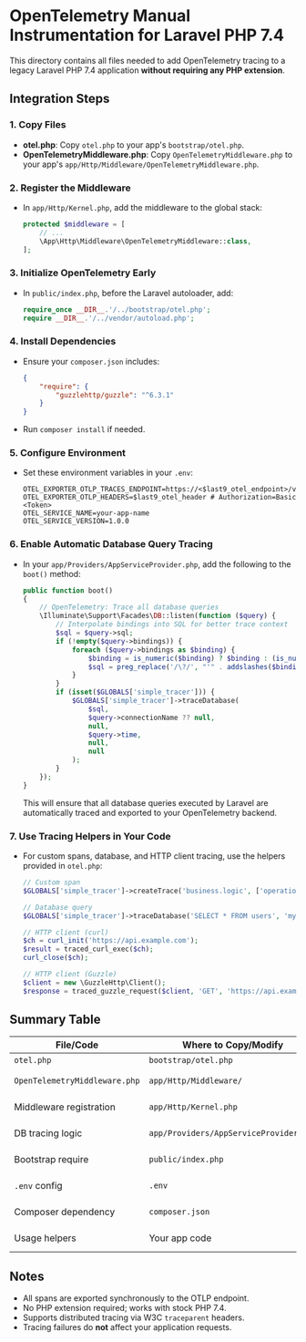 # OpenTelemetry Manual Instrumentation for Laravel PHP 7.4

This directory contains all files needed to add OpenTelemetry tracing to a legacy Laravel PHP 7.4 application **without requiring any PHP extension**.

## Integration Steps

### 1. Copy Files
- **otel.php**: Copy `otel.php` to your app's `bootstrap/otel.php`.
- **OpenTelemetryMiddleware.php**: Copy `OpenTelemetryMiddleware.php` to your app's `app/Http/Middleware/OpenTelemetryMiddleware.php`.

### 2. Register the Middleware
- In `app/Http/Kernel.php`, add the middleware to the global stack:
  ```php
  protected $middleware = [
      // ...
      \App\Http\Middleware\OpenTelemetryMiddleware::class,
  ];
  ```

### 3. Initialize OpenTelemetry Early
- In `public/index.php`, before the Laravel autoloader, add:
  ```php
  require_once __DIR__.'/../bootstrap/otel.php';
  require __DIR__.'/../vendor/autoload.php';
  ```

### 4. Install Dependencies
- Ensure your `composer.json` includes:
  ```json
  {
      "require": {
          "guzzlehttp/guzzle": "^6.3.1"
      }
  }
  ```
- Run `composer install` if needed.

### 5. Configure Environment
- Set these environment variables in your `.env`:
  ```env
  OTEL_EXPORTER_OTLP_TRACES_ENDPOINT=https://<$last9_otel_endpoint>/v1/traces
  OTEL_EXPORTER_OTLP_HEADERS=$last9_otel_header # Authorization=Basic <Token>
  OTEL_SERVICE_NAME=your-app-name
  OTEL_SERVICE_VERSION=1.0.0
  ```

### 6. Enable Automatic Database Query Tracing
- In your `app/Providers/AppServiceProvider.php`, add the following to the `boot()` method:
  ```php
  public function boot()
  {
      // OpenTelemetry: Trace all database queries
      \Illuminate\Support\Facades\DB::listen(function ($query) {
          // Interpolate bindings into SQL for better trace context
          $sql = $query->sql;
          if (!empty($query->bindings)) {
              foreach ($query->bindings as $binding) {
                  $binding = is_numeric($binding) ? $binding : (is_null($binding) ? 'NULL' : (string)$binding);
                  $sql = preg_replace('/\?/', "'" . addslashes($binding) . "'", $sql, 1);
              }
          }
          if (isset($GLOBALS['simple_tracer'])) {
              $GLOBALS['simple_tracer']->traceDatabase(
                  $sql,
                  $query->connectionName ?? null,
                  null,
                  $query->time,
                  null,
                  null
              );
          }
      });
  }
  ```
  This will ensure that all database queries executed by Laravel are automatically traced and exported to your OpenTelemetry backend.

### 7. Use Tracing Helpers in Your Code
- For custom spans, database, and HTTP client tracing, use the helpers provided in `otel.php`:
  ```php
  // Custom span
  $GLOBALS['simple_tracer']->createTrace('business.logic', ['operation' => 'example']);

  // Database query
  $GLOBALS['simple_tracer']->traceDatabase('SELECT * FROM users', 'mydb', 'default', 10.5, 5);

  // HTTP client (curl)
  $ch = curl_init('https://api.example.com');
  $result = traced_curl_exec($ch);
  curl_close($ch);

  // HTTP client (Guzzle)
  $client = new \GuzzleHttp\Client();
  $response = traced_guzzle_request($client, 'GET', 'https://api.example.com');
  ```

## Summary Table

| File/Code                         | Where to Copy/Modify                        | Purpose                        |
|------------------------------------|---------------------------------------------|--------------------------------|
| `otel.php`                        | `bootstrap/otel.php`                        | Core tracing logic             |
| `OpenTelemetryMiddleware.php`      | `app/Http/Middleware/`                      | Request root span              |
| Middleware registration            | `app/Http/Kernel.php`                       | Enable middleware              |
| DB tracing logic                   | `app/Providers/AppServiceProvider.php`      | Trace all DB queries           |
| Bootstrap require                  | `public/index.php`                          | Load tracing early             |
| `.env` config                      | `.env`                                      | OTLP endpoint/headers          |
| Composer dependency                | `composer.json`                             | Guzzle HTTP client             |
| Usage helpers                      | Your app code                               | Custom spans, HTTP, DB         |

## Notes
- All spans are exported synchronously to the OTLP endpoint.
- No PHP extension required; works with stock PHP 7.4.
- Supports distributed tracing via W3C `traceparent` headers.
- Tracing failures do **not** affect your application requests. 